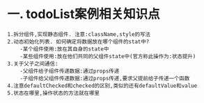 # 一. todoList案例相关知识点
    1.拆分组件,实现静态组件. 注意:className,style的写法
    2.动态初始化列表. 如何确定将数据放在哪个组件的stat中?
        -某个组件使用:放在其自身的state中
        -某些组件使用:放在他们共同的父组件state中(官方称此操作为:状态提升)
    3.关于父子之间通信:
        -父组件给子组件传递数据:通过props传递
        -子组件给父组件传递数据:通过props传递,要求父提前给子传递一个函数
    4.注意defaultChecked和checked的区别,类似的还有defaultValue和value
    5.状态在哪里,操作状态的方法就在哪里
